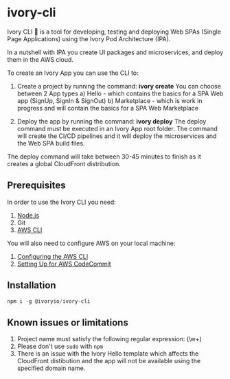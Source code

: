 # ivory-cli
Ivory CLI 🐘 is a tool for developing, testing and deploying Web SPAs (Single Page Applications) using the Ivory Pod Architecture (IPA).

In a nutshell with IPA you create UI packages and microservices, and deploy them in the AWS cloud.

To create an Ivory App you can use the CLI to:

1. Create a project by running the command: **ivory create**
You can choose between 2 App types
a) Hello - which contains the basics for a SPA Web app (SignUp, SignIn & SignOut)
b) Marketplace - which is work in progress and will contain the basics for a SPA Web Marketplace

2. Deploy the app by running the command: **ivory deploy**
The deploy command must be executed in an Ivory App root folder. The command will create the CI/CD pipelines and it will deploy the microservices and the Web SPA build files.

The deploy command will take between 30-45 minutes to finish as it creates a global CloudFront distribution. 

## Prerequisites
In order to use the Ivory CLI you need:
1. [Node.js](https://nodejs.org/en/)
2. Git
3. [AWS CLI](https://aws.amazon.com/cli/)

You will also need to configure AWS on your local machine:

1. [Configuring the AWS CLI](https://docs.aws.amazon.com/cli/latest/userguide/cli-chap-configure.html)
2. [Setting Up for AWS CodeCommit](https://docs.aws.amazon.com/codecommit/latest/userguide/setting-up.html)

## Installation

```javascript
npm i -g @ivoryio/ivory-cli
```

## Known issues or limitations

1. Project name must satisfy the following regular expression: (\w+) 
2. Please don't use `sudo` with `npm`
3. There is an issue with the Ivory Hello template which affects the CloudFront distibution and the app will not be available using the specified domain name.
